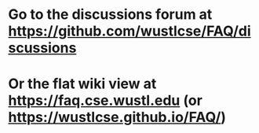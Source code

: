 

# Go to the discussions forum at https://github.com/wustlcse/FAQ/discussions
# Or the flat wiki view at https://faq.cse.wustl.edu (or https://wustlcse.github.io/FAQ/)
